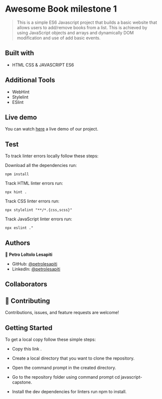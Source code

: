 # Awesome Book milestone 1

> This is a simple ES6 Javascript project that builds a basic website that allows users to add/remove books from a list. This is achieved by using JavaScript objects and arrays and dynamically DOM modification and use of add basic events.

## Built with

- HTML CSS & JAVASCRIPT ES6

## Additional Tools

- WebHint
- Stylelint
- ESlint

## Live demo

You can watch [here](https://bucureva87.github.io/awesome-books/) a live demo of our project.

## Test

To track linter errors locally follow these steps:

Download all the dependencies run:

```
npm install
```

Track HTML linter errors run:

```
npx hint .
```

Track CSS linter errors run:

```
npx stylelint "**/*.{css,scss}"
```

Track JavaScript linter errors run:

```
npx eslint ."
```

## Authors

👤 **Petro Loltolo Lesapiti**

- GitHub: [@petrolesapiti](https://github.com/Loltolo-Lesapiti)
- LinkedIn: [@petrolesapiti](https://www.linkedin.com/in/petrolesapitiloltolo/)

## Collaborators

## 🤝 Contributing

Contributions, issues, and feature requests are welcome!

## Getting Started

To get a local copy follow these simple steps:

- Copy this link .

- Create a local directory that you want to clone the repository.

- Open the command prompt in the created directory.

- Go to the repository folder using command prompt cd javascript-capstone.

- Install the dev dependencies for linters run npm to install.
